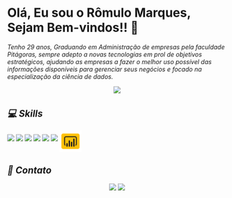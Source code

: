 # Olá, Eu sou o Rômulo Marques, Sejam Bem-vindos!! 👋
<i>Tenho 29 anos, Graduando em Administração de empresas pela faculdade Pitágoras, sempre adepto a novas tecnologias em prol de objetivos estratégicos, ajudando as empresas a fazer o melhor uso possível das informações disponíveis para gerenciar seus negócios e focado na especialização da ciência de dados. <i> 

<div align="center">

   <img src="https://github.com/romulofmarques/romulofmarques/assets/111899365/f70a924f-dadd-4d28-a390-49248e9795a0"
  width="300px"/>
 
</div>

## 💻 Skills

<p>
<img src="https://img.shields.io/badge/MySQL-00000F?style=for-the-badge&logo=mysql&logoColor=white" style="margin-bottom: 4px;" height="30px">
   <img src="https://img.shields.io/badge/Microsoft_Excel-217346?style=for-the-badge&logo=microsoft-excel&logoColor=white" style="margin-bottom: 4px;" height="30px">
<img src="https://img.shields.io/badge/Microsoft_PowerPoint-B7472A?style=for-the-badge&logo=microsoft-powerpoint&logoColor=white" style="margin-bottom: 4px;" height="30px">
<img src="https://img.shields.io/badge/Microsoft_Word-2B579A?style=for-the-badge&logo=microsoft-word&logoColor=white)" style="margin-bottom: 4px;" height="30px">
<img src="https://img.shields.io/badge/SAP-0FAAFF?style=for-the-badge&logo=sap&logoColor=white" style="margin-bottom: 4px;" height="30px">
 <img src="https://img.shields.io/badge/Google%20Analytics-E37400?style=for-the-badge&logo=google%20analytics&logoColor=white" style="margin-bottom: 4px;" height="30px">
<img align="center" alt="30px" width="50" src="https://github.com/JosiTubaroski/JosiTubaroski/blob/main/icons8-power-bi-48.png">
 </p>





## 👥 Contato
<div align="center">
<a href="https://www.linkedin.com/in/romulo-marques-ferreira-magela/"><img src="https://img.shields.io/badge/linkedin-%230077B5.svg?style=for-the-badge&logo=linkedin&logoColor=white" style="margin-bottom: 4px;" height="30px" target="_blank"></a>
<a href="mailto:romulofmagela@gmail.com"><img src="https://img.shields.io/badge/Gmail-D14836?style=for-the-badge&logo=gmail&logoColor=white" style="margin-bottom: 4px;" height="30px" target="_blank"></a>
</div>
 

